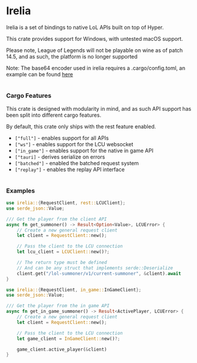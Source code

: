 # Irelia

Irelia is a set of bindings to native LoL APIs built on top of Hyper.

This crate provides support for Windows, with untested macOS support.

Please note, League of Legends will not be playable on wine as of patch 14.5, and as such, the platform is no longer supported

Note: The base64 encoder used in irelia requires a .cargo/config.toml, an example can be found [here](./.cargo/config.toml)

#
### Cargo Features

This crate is designed with modularity in mind, and as such API support has been split into different cargo features. 

By default, this crate only ships with the rest feature enabled.

- `["full"]` - enables support for all APIs
- `["ws"]` - enables support for the LCU websocket
- `["in_game"]` - enables support for the native in game API
- `["tauri]` - derives serialize on errors
- `["batched"]` - enabled the batched request system
- `["replay"]` - enables the replay API interface


#
### Examples
```rust
use irelia::{RequestClient, rest::LCUClient};
use serde_json::Value;

/// Get the player from the client API
async fn get_summoner() -> Result<Option<Value>, LCUError> {
    // Create a new general request client
    let client = RequestClient::new();

    // Pass the client to the LCU connection
    let lcu_client = LCUClient::new()?;

    // The return type must be defined
    // And can be any struct that implements serde::Deserialize
    client.get("/lol-summoner/v1/current-summoner", &client).await
}
```

```rust
use irelia::{RequestClient, in_game::InGameClient};
use serde_json::Value;

/// Get the player from the in game API
async fn get_in_game_summoner() -> Result<ActivePlayer, LCUError> {
    // Create a new general request client
    let client = RequestClient::new();

    // Pass the client to the LCU connection
    let game_client = InGameClient::new()?;

    game_client.active_player(&client)
}

```